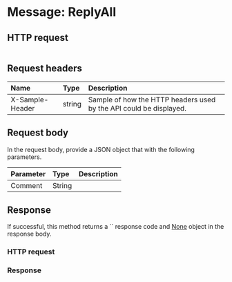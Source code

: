 # Message: ReplyAll


## HTTP request
```http

```
## Request headers
| Name       | Type | Description|
|:-----------|:------|:----------|
| X-Sample-Header  | string  | Sample of how the HTTP headers used by the API could be displayed.|

## Request body
In the request body, provide a JSON object that with the following parameters.

| Parameter	   | Type	|Description|
|:---------------|:--------|:-----------|
|Comment|String||

## Response
If successful, this method returns a `` response code and [None](../resources/none.md) object in the response body.
### HTTP request
### Response
